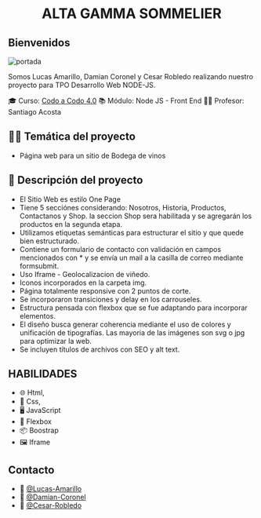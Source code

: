 <h1 align="center">ALTA GAMMA SOMMELIER</h1> 

<h2>Bienvenidos</h2>

![portada](https://github.com/Cesar-Robledo/ALTA_GAMMA_SOMMELIER/assets/130664925/c7609bb1-f2ed-4f3d-9baa-693fe5841420)

Somos Lucas Amarillo, Damian Coronel y Cesar Robledo realizando nuestro proyecto para TPO Desarrollo Web NODE-JS.

🎓 Curso:  [Codo a Codo 4.0](https://buenosaires.gob.ar/educacion/codocodo/el-programa)
📚 Módulo: Node JS - Front End
👨‍🏫 Profesor: Santiago Acosta

<h2>👨‍💻 Temática del proyecto</h2>

- Página web para un sitio de Bodega de vinos

<h2>📝 Descripción del proyecto</h2>

- El Sitio Web es estilo One Page 
- Tiene 5 secciónes considerando: Nosotros, Historia, Productos, Contactanos y Shop. la seccion Shop sera habilitada y se agregarán los productos en la segunda etapa.
- Utilizamos etiquetas semánticas para estructurar el sitio y que quede bien estructurado.
- Contiene un formulario de contacto con validación en campos mencionados con * y se envía un mail a la casilla de correo mediante formsubmit.
- Uso Iframe - Geolocalizacion de viñedo.
- Iconos incorporados en la carpeta img.
- Página totalmente responsive con 2 puntos de corte. 
- Se incorporaron transiciones y delay en los carrouseles.
- Estructura pensada con flexbox que se fue adaptando para incorporar elementos.
- El diseño busca generar coherencia mediante el uso de colores y unificación de tipografías. Las mayoria de las imágenes son svg o jpg para optimizar la web.
- Se incluyen títulos de archivos con SEO y alt text.

## HABILIDADES
- 🌐 Html,
- 🎨 Css, 
- 🖥️ JavaScript
- 📏 Flexbox
- 📦 Boostrap
- 🖼️ Iframe

## Contacto
- 👦 [@Lucas-Amarillo](https://github.com/LucasAmarillo)
- 👦 [@Damian-Coronel](https://github.com/damiancoronelburgos)
- 👦 [@Cesar-Robledo](https://github.com/Cesar-Robledo) 
